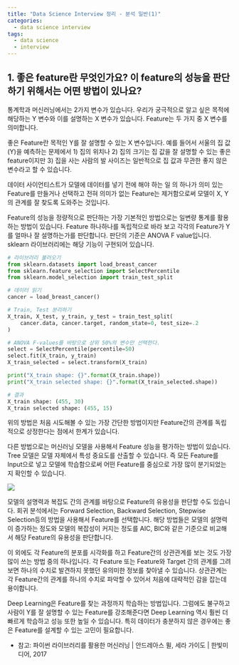 ```yaml
---
title: "Data Science Interview 정리 - 분석 일반(1)"
categories:
  - data science interview
tags:
  - data science
  - interview
---
```


## 1. 좋은 feature란 무엇인가요? 이 feature의 성능을 판단하기 위해서는 어떤 방법이 있나요?

통계학과 머신러닝에서는 2가지 변수가 있습니다. 우리가 궁극적으로 알고 싶은 목적에 해당하는 Y 변수와 이를 설명하는 X 변수가 있습니다. Feature는 두 가지 중 X 변수를 의미합니다. 

좋은 Feature란 목적인 Y를 잘 설명할 수 있는 X 변수입니다. 예를 들어서 서울의 집 값(Y)을 예측하는 문제에서 1) 집의 위치나 2) 집의 크기는 집 값을 잘 설명할 수 있는 좋은 feature이지만 3) 집을 사는 사람의 발 사이즈는 일반적으로 집 값과 무관한 좋지 않은 변수라고 할 수 있습니다.

데이터 사이언티스트가 모델에 데이터를 넣기 전에 해야 하는 일 의 하나가 의미 있는 Feature를 만들거나 선택하고 전혀 의미가 없는 Feature는 제거함으로써 모델이 X, Y의 관계를 잘 찾도록 도와주는 것입니다.



Feature의 성능을 정량적으로 판단하는 가장 기본적인 방법으로는 일변량 통계를 활용하는 방법이 있습니다. Feature 하나하나를 독립적으로 바라 보고 각각의 Feature가 Y를 얼마나 잘 설명하는가를 판단합니다. 판단의 기준은 ANOVA F value입니다. sklearn 라이브러리에는 해당 기능이 구현되어 있습니다.

```python
# 라이브러리 불러오기
from sklearn.datasets import load_breast_cancer
from sklearn.feature_selection import SelectPercentile
from sklearn.model_selection import train_test_split

# 데이터 읽기
cancer = load_breast_cancer()

# Train, Test 분리하기
X_train, X_test, y_train, y_test = train_test_split(
    cancer.data, cancer.target, random_state=0, test_size=.2
)

# ANOVA F-values를 바탕으로 상위 50%의 변수만 선택한다.
select = SelectPercentile(percentile=50)
select.fit(X_train, y_train)
X_train_selected = select.transform(X_train)

print("X_train shape: {}".format(X_train.shape))
print("X_train selected shape: {}".format(X_train_selected.shape))

# 결과
X_train shape: (455, 30)
X_train selected shape: (455, 15)
```

위의 방법은 처음 시도해볼 수 있는 가장 간단한 방법이지만 Feature간의 관계를 독립적으로 상정한다는 점에서 한계가 있습니다. 

다른 방법으로는 머신러닝 모델을 사용해서 Feature 성능을 평가하는 방법이 있습니다. Tree 모델은 모델 자체에서 특성 중요도를 산출할 수 있습니다. 즉 모든 Feature를 Input으로 넣고 모델에 학습함으로써 어떤 Feature를 중심으로 가장 많이 분기되었는지 확인할 수 있습니다.

![](/Users/lifesailor/Desktop/project/lifesailor/github/data-science-interview-answer/image/feature-importance.png)

모델의 설명력과 복잡도 간의 관계를 바탕으로 Feature의 유용성을 판단할 수도 있습니다. 회귀 분석에서는 Forward Selection, Backward Selection, Stepwise Selection등의 방법을 사용해서 Feature를 선택합니다. 해당 방법들은 모델의 설명력이 증가하는 정도와 모델의 복잡성이 커지는 정도를 AIC, BIC와 같은 기준으로 비교해서 해당 Feature의 유용성을 판단합니다.



이 외에도 각 Feature의 분포를 시각화를 하고 Feature간의 상관관계를 보는 것도 가장 많이 쓰는 방법 중의 하나입니다. 각 Feature 또는 Feature와 Target 간의 관계를 그려보면 하나의 수치로 발견하지 못했던 유의미한 정보를 찾아낼 수 있습니다. 상관관계는 각 Feature간의 관계를 하나의 수치로 파악할 수 있어서 처음에 대략적인 감을 잡는데 용이합니다.



Deep Learning은 Feature를 찾는 과정까지 학습하는 방법입니다. 그럼에도 불구하고 사람이 Y를 잘 설명할 수 있는 Feature를 강조해준다면 Deep Learning 역시 훨씬 더 빠르게 학습하고 성능 또한 높일 수 있습니다. 특히 데이터가 충분하지 않은 경우에는 좋은 Feature를 설계할 수 있는 고민이 필요합니다.



- 참고: 파이썬 라이브러리를 활용한 머신러닝 | 안드레아스 뮐, 세라 가이도 | 한빛미디어, 2017